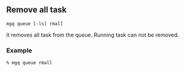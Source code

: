 ## Remove all task

```
mgq queue [-ls] rmall
```

It removes all task from the queue.
Running task can not be removed.

### Example
```
% mgq queue rmall
```

